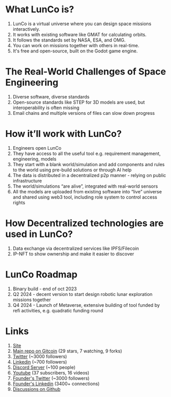 # What LunCo is?

1. LunCo is a virtual universe where you can design space missions interactively.
2. It works with existing software like GMAT for calculating orbits.
3. It follows the standards set by NASA, ESA, and OMG.
4. You can work on missions together with others in real-time.
5. It's free and open-source, built on the Godot game engine.


# The Real-World Challenges of Space Engineering

1. Diverse software, diverse standards
2. Open-source standards like STEP for 3D models are used, but interoperability is often missing
3. Email chains and multiple versions of files can slow down progress

# How it’ll work with LunCo?

1. Engineers open LunCo
2. They have access to all the useful tool e.g. requirement management, engineering, models
3. They start with a blank world/simulation and add components and rules to the world using pre-build solutions or through AI help
4. The data is distributed in a decentralized p2p manner - relying on public infrastructure
5. The world/simulations “are alive”, integrated with real-world sensors
6. All the models are uploaded from existing software into “live” universe and shared using web3 tool, including role system to control access rights

# How Decentralized technologies are used in LunCo?

1. Data exchange via decentralized services like IPFS/Filecoin
2. IP-NFT to show ownership and make it easier to discover

# LunCo Roadmap

1. Binary build - end of oct 2023
2. Q2 2024 - decent version to start design robotic lunar exploration missions together
3. Q4 2024 - Launch of Metaverse, extensive building of tool funded by refi activities, e.g. quadratic funding round


# Links

1. [Site](https://lunco.space)
2. [Main repo on Gitcoin](https://github.com/LunCoSim/lunco-sim) (29 stars, 7 watching, 9 forks)
3. [Twitter](https://twitter.com/LunCoSim) (~3000 followers)
4. [Linkedin](https://www.linkedin.com/company/luncosim/) (~700 followers)
5. [Discord Server](https://discord.gg/uTEFrW32) (~100 people)
7. [Youtube](https://www.youtube.com/@LunCoSim) (37 subscribers, 16 videos)
8. [Founder's Twitter](https://twitter.com/_Difint_) (~3000 followers)
9. [Founder's Linkedin](https://www.linkedin.com/in/rod-mamin-2a48a12b/) (3400+ connections)
10. [Discussions on Github](https://github.com/orgs/LunCoSim/discussions)